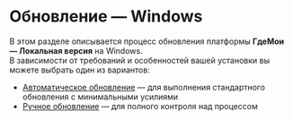 # Обновление — Windows

В этом разделе описывается процесс обновления платформы **ГдеМои — Локальная версия** на Windows.  
В зависимости от требований и особенностей вашей установки вы можете выбрать один из вариантов:

* [Автоматическое обновление](automatic-update-windows.md) — для выполнения стандартного обновления с минимальными усилиями  
* [Ручное обновление](manual-update-windows.md) — для полного контроля над процессом
